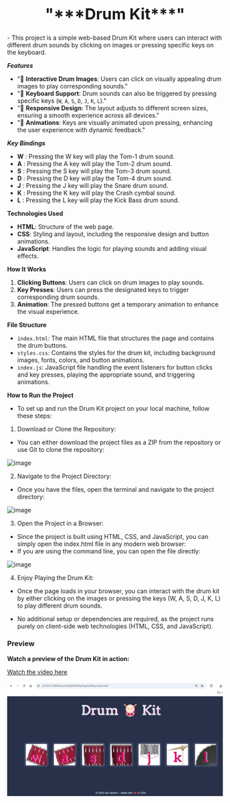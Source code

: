 <center> <h1 style="font-size: 36px;"> "***Drum Kit***" </h1></center>
- This project is a simple web-based Drum Kit where users can interact with different drum sounds by clicking on images or pressing specific keys on the keyboard.

***Features***
  - "🎵 **Interactive Drum Images**: Users can click on visually appealing drum images to play corresponding sounds."
  - "🎹 **Keyboard Support**: Drum sounds can also be triggered by pressing specific keys (`W`, `A`, `S`, `D`, `J`, `K`, `L`)."
  - "📱 **Responsive Design**: The layout adjusts to different screen sizes, ensuring a smooth experience across all devices."
  - "🎨 **Animations**: Keys are visually animated upon pressing, enhancing the user experience with dynamic feedback."

***Key Bindings***

- **W**  : Pressing the W key will play the Tom-1 drum sound.
- **A**  : Pressing the A key will play the Tom-2 drum sound.
- **S**  : Pressing the S key will play the Tom-3 drum sound.
- **D**  : Pressing the D key will play the Tom-4 drum sound.
- **J**  : Pressing the J key will play the Snare drum sound.
- **K**  : Pressing the K key will play the Crash cymbal sound.
- **L**  : Pressing the L key will play the Kick Bass drum sound.

**Technologies Used**
- **HTML**: Structure of the web page.
- **CSS**: Styling and layout, including the responsive design and button animations.
- **JavaScript**: Handles the logic for playing sounds and adding visual effects.

**How It Works**

1. **Clicking Buttons**: Users can click on drum images to play sounds.
2. **Key Presses**: Users can press the designated keys to trigger corresponding drum sounds.
3. **Animation**: The pressed buttons get a temporary animation to enhance the visual experience.

**File Structure**

- `index.html`: The main HTML file that structures the page and contains the drum buttons.
- `styles.css`: Contains the styles for the drum kit, including background images, fonts, colors, and button animations.
- `index.js`: JavaScript file handling the event listeners for button clicks and key presses, playing the appropriate sound, and triggering animations.

**How to Run the Project**
- To set up and run the Drum Kit project on your local machine, follow these steps:
1.	Download or Clone the Repository:
-	You can either download the project files as a ZIP from the repository or use Git to clone the repository:
  
![image](https://github.com/user-attachments/assets/51e00e2f-500b-4bbb-81f1-cdae23e89db1)

2.	Navigate to the Project Directory:
-	Once you have the files, open the terminal and navigate to the project directory:
  
![image](https://github.com/user-attachments/assets/0512ea85-da0f-4197-9b9a-b5a16944d194)
  
3.	Open the Project in a Browser:
-	Since the project is built using HTML, CSS, and JavaScript, you can simply open the index.html file in any modern web browser:
- If you are using the command line, you can open the file directly:

 ![image](https://github.com/user-attachments/assets/750d7998-3a1e-4cd3-a9d5-6e6ff205272e)

4.	Enjoy Playing the Drum Kit:
-	Once the page loads in your browser, you can interact with the drum kit by either clicking on the images or pressing the keys (W, A, S, D, J, K, L) to play different drum sounds.
  
-	No additional setup or dependencies are required, as the project runs purely on client-side web technologies (HTML, CSS, and JavaScript).

### Preview
**Watch a preview of the Drum Kit in action:**

[Watch the video here](https://drive.google.com/file/d/174owndlacjaMnkfHfxR9Og-1IV1-b9m0/view?usp=sharing)

[![Drum Kit Preview Image](./Drum-kit.png)](https://drive.google.com/file/d/174owndlacjaMnkfHfxR9Og-1IV1-b9m0/view?usp=sharing)



